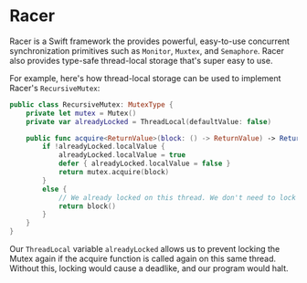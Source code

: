 # Racer

Racer is a Swift framework the provides powerful, easy-to-use concurrent synchronization primitives such as `Monitor`, `Muxtex`, and `Semaphore`. Racer also provides type-safe thread-local storage that's super easy to use.

For example, here's how thread-local storage can be used to implement Racer's `RecursiveMutex`:
```swift
public class RecursiveMutex: MutexType {
    private let mutex = Mutex()
    private var alreadyLocked = ThreadLocal(defaultValue: false)

    public func acquire<ReturnValue>(block: () -> ReturnValue) -> ReturnValue {
        if !alreadyLocked.localValue {
            alreadyLocked.localValue = true
            defer { alreadyLocked.localValue = false }
            return mutex.acquire(block)
        }
        else {
            // We already locked on this thread. We don't need to lock again.
            return block()
        }
    }
}
```

Our `ThreadLocal` variable `alreadyLocked` allows us to prevent locking the Mutex again if the acquire function is called again on this same thread. Without this, locking would cause a deadlike, and our program would halt.
